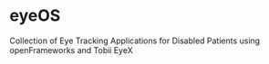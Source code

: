 # eyeOS
Collection of Eye Tracking Applications for Disabled Patients using openFrameworks and Tobii EyeX
